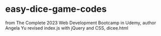 # easy-dice-game-codes
from The Complete 2023 Web Development Bootcamp in Udemy, author Angela Yu
revised index.js with jQuery and CSS, dicee.html
